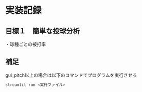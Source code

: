 # 実装記録
## 目標１　簡単な投球分析
・球種ごとの被打率

## 補足
gui_pitch以上の場合は以下のコマンドでプログラムを実行させる
```bash
streamlit run <実行ファイル>
```
